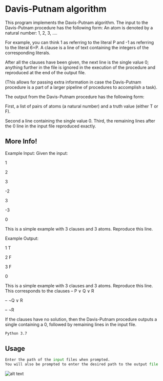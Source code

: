 # Davis-Putnam algorithm

This program implements the Davis-Putnam algorithm.
The input to the Davis-Putnam procedure has the following form:
An atom is denoted by a natural number: 1, 2, 3, ....

For example, you can think 1 as referring to the literal P and -1 as referring to the literal 6=P. A clause is a line of text containing the integers of the corresponding literals. 

After all the clauses have been given, the next line is the single value 0; anything further in the file is ignored in the execution of the procedure and reproduced at the end of the output file. 

(This allows for passing extra information in case the Davis-Putnam
procedure is a part of a larger pipeline of procedures to accomplish a task).


The output from the Davis-Putnam procedure has the following form:

First, a list of pairs of atoms (a natural number) and a truth value (either T or F). 

Second a line containing the single value 0. Third, the remaining lines after the 0 line in
the input file reproduced exactly.



## More Info!

Example Input: Given the input:

1 

2 

3

-2

3

-3

0

This is a simple example with 3 clauses and 3 atoms.
Reproduce this line.


Example Output:

1 T

2 F

3 F

0

This is a simple example with 3 clauses and 3 atoms.
Reproduce this line.
This corresponds to the clauses
– P ∨ Q ∨ R

– ¬Q ∨ R

– ¬R



If the clauses have no solution, then the Davis-Putnam procedure outputs a single
containing a 0, followed by remaining lines in the input file.




```bash
Python 3.7
```

## Usage

```python
Enter the path of the input files when prompted.
You will also be prompted to enter the desired path to the output file.


```
![alt text](https://i.imgur.com/Ne3zSVE.png)


